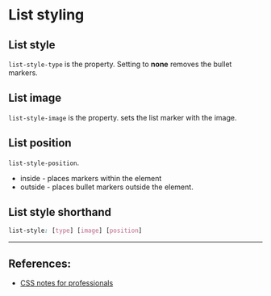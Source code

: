 # List styling

## List style

`list-style-type` is the property. Setting to **none** removes the bullet markers.

## List image
`list-style-image` is the property. sets the list marker with the image.

## List position
`list-style-position`. 
* inside - places markers within the element
* outside - places bullet markers outside the element.

## List style shorthand

```CSS
list-style: [type] [image] [position]
```

---

## References:
* [CSS notes for professionals](https://books.goalkicker.com/CSSBook/)